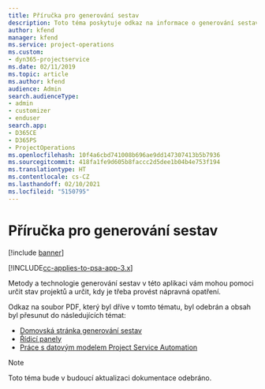 ```yaml
---
title: Příručka pro generování sestav
description: Toto téma poskytuje odkaz na informace o generování sestav.
author: kfend
manager: kfend
ms.service: project-operations
ms.custom:
- dyn365-projectservice
ms.date: 02/11/2019
ms.topic: article
ms.author: kfend
audience: Admin
search.audienceType:
- admin
- customizer
- enduser
search.app:
- D365CE
- D365PS
- ProjectOperations
ms.openlocfilehash: 10f4a6cbd741008b696ae9dd147307413b5b7936
ms.sourcegitcommit: 418fa1fe9d605b8faccc2d5dee1b04b4e753f194
ms.translationtype: HT
ms.contentlocale: cs-CZ
ms.lasthandoff: 02/10/2021
ms.locfileid: "5150795"
---
```

# <a name="reporting-guide"></a>Příručka pro generování sestav

[!include [banner](../../includes/psa-now-project-operations.md)]

[!INCLUDE[cc-applies-to-psa-app-3.x](../../includes/cc-applies-to-psa-app-3x.md)]

Metody a technologie generování sestav v této aplikaci vám mohou pomoci určit stav projektů a určit, kdy je třeba provést nápravná opatření. 

Odkaz na soubor PDF, který byl dříve v tomto tématu, byl odebrán a obsah byl přesunut do následujících témat:

- [Domovská stránka generování sestav](../reports-reporting-dynamics-365-project-service.md)
- [Řídicí panely](../reports-dashboards.md)
- [Práce s datovým modelem Project Service Automation](../reports-working-project-service-data-model.md)

> [!NOTE]
> Toto téma bude v budoucí aktualizaci dokumentace odebráno. 
